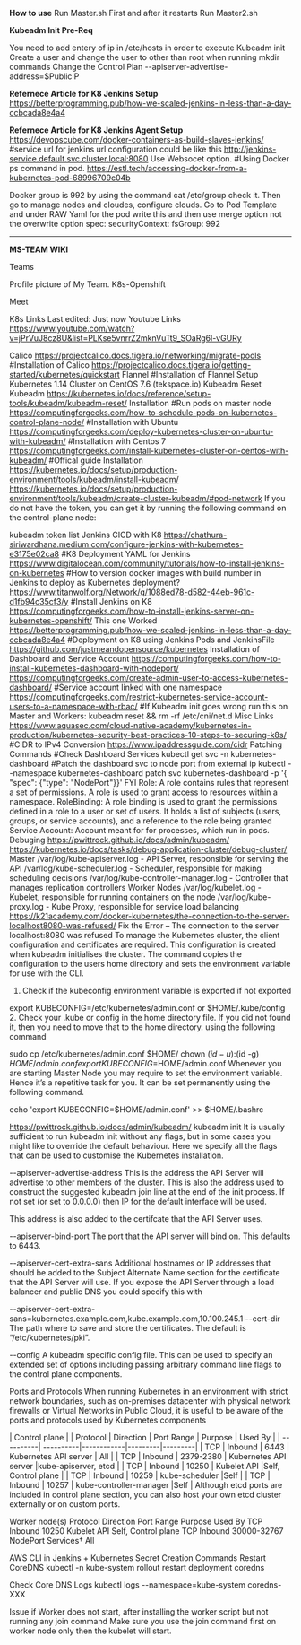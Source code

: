 **How to use**
Run Master.sh First and after it restarts Run Master2.sh

**Kubeadm Init Pre-Req**

You need to add entery of ip in /etc/hosts in order to execute Kubeadm init
Create a user and change the user to other than root when running mkdir commands
Change the Control Plan --apiserver-advertise-address=$PublicIP

**Refernece Article for K8 Jenkins Setup**
https://betterprogramming.pub/how-we-scaled-jenkins-in-less-than-a-day-ccbcada8e4a4

**Refernece Article for K8 Jenkins Agent Setup**
https://devopscube.com/docker-containers-as-build-slaves-jenkins/
#service url for jenkins url configuration could be like this
http://jenkins-service.default.svc.cluster.local:8080
Use Websocet option.
#Using Docker ps command in pod. 
https://estl.tech/accessing-docker-from-a-kubernetes-pod-68996709c04b

Docker group is 992 by using the command cat /etc/group check it. Then go to manage nodes and cloudes, configure clouds. Go to Pod Template and under RAW Yaml for the pod write this and then use merge option not the overwrite option
spec:
securityContext:
fsGroup: 992

---------------------------------------------------------------------------------------------------------------------------------------------
**MS-TEAM WIKI**


Teams

Profile picture of My Team.
K8s-Openshift

Meet 

K8s Links
Last edited: Just now
Youtube Links
https://www.youtube.com/watch?v=jPrVuJ8cz8U&list=PLKse5vnrrZ2mknVuTt9_SOaRg6l-vGURy
 
Calico
https://projectcalico.docs.tigera.io/networking/migrate-pools
#Installation of Calico
https://projectcalico.docs.tigera.io/getting-started/kubernetes/quickstart
Flannel
#Installation of Flannel
Setup Kubernetes 1.14 Cluster on CentOS 7.6 (tekspace.io)
Kubeadm
Reset Kubeadm
https://kubernetes.io/docs/reference/setup-tools/kubeadm/kubeadm-reset/
Installation
#Run pods on master node
https://computingforgeeks.com/how-to-schedule-pods-on-kubernetes-control-plane-node/
#Installation with Ubuntu
https://computingforgeeks.com/deploy-kubernetes-cluster-on-ubuntu-with-kubeadm/
#Installation with Centos 7
https://computingforgeeks.com/install-kubernetes-cluster-on-centos-with-kubeadm/
#Offical guide Installation 
https://kubernetes.io/docs/setup/production-environment/tools/kubeadm/install-kubeadm/
https://kubernetes.io/docs/setup/production-environment/tools/kubeadm/create-cluster-kubeadm/#pod-network
If you do not have the token, you can get it by running the following command on the control-plane node:

kubeadm token list
Jenkins CICD with K8
https://chathura-siriwardhana.medium.com/configure-jenkins-with-kubernetes-e3175e02ca8
#K8 Deployment YAML for Jenkins
https://www.digitalocean.com/community/tutorials/how-to-install-jenkins-on-kubernetes
#How to version docker images with build number in Jenkins to deploy as Kubernetes deployment?
https://www.titanwolf.org/Network/q/1088ed78-d582-44eb-961c-d1fb94c35cf3/y
#Install Jenkins on K8
https://computingforgeeks.com/how-to-install-jenkins-server-on-kubernetes-openshift/
This one Worked
https://betterprogramming.pub/how-we-scaled-jenkins-in-less-than-a-day-ccbcada8e4a4
#Deployment on K8 using Jenkins Pods and JenkinsFile
https://github.com/justmeandopensource/kubernetes
Installation of Dashboard and Service Account
https://computingforgeeks.com/how-to-install-kubernetes-dashboard-with-nodeport/
https://computingforgeeks.com/create-admin-user-to-access-kubernetes-dashboard/
#Service account linked with one namespace
https://computingforgeeks.com/restrict-kubernetes-service-account-users-to-a-namespace-with-rbac/
#If Kubeadm init goes wrong run this on Master and Workers:
 kubeadm reset && rm -rf /etc/cni/net.d
Misc Links
https://www.aquasec.com/cloud-native-academy/kubernetes-in-production/kubernetes-security-best-practices-10-steps-to-securing-k8s/
#CIDR to IPv4 Conversion
https://www.ipaddressguide.com/cidr
Patching Commands
#Check Dashboard Services
kubectl get svc -n kubernetes-dashboard
#Patch the dashboard svc to node port from external ip
kubectl --namespace kubernetes-dashboard patch svc kubernetes-dashboard -p '{​​​​​​​"spec": {​​​​​​​"type": "NodePort"}​​​​​​​}​​​​​​​'
FYI
Role: A role contains rules that represent a set of permissions. A role is used to grant access to resources within a namespace.
RoleBinding: A role binding is used to grant the permissions defined in a role to a user or set of users. It holds a list of subjects (users, groups, or service accounts), and a reference to the role being granted
Service Account: Account meant for for processes, which run in pods.
Debuging
https://pwittrock.github.io/docs/admin/kubeadm/
https://kubernetes.io/docs/tasks/debug-application-cluster/debug-cluster/
Master 
/var/log/kube-apiserver.log - API Server, responsible for serving the API
/var/log/kube-scheduler.log - Scheduler, responsible for making scheduling decisions
/var/log/kube-controller-manager.log - Controller that manages replication controllers
Worker Nodes
/var/log/kubelet.log - Kubelet, responsible for running containers on the node
/var/log/kube-proxy.log - Kube Proxy, responsible for service load balancing
https://k21academy.com/docker-kubernetes/the-connection-to-the-server-localhost8080-was-refused/
Fix the Error – The connection to the server localhost:8080 was refused
To manage the Kubernetes cluster, the client configuration and certificates are required. This configuration is created when kubeadm initialises the cluster. The command copies the configuration to the users home directory and sets the environment variable for use with the CLI.
 
1. Check if the kubeconfig environment variable is exported if not exported

export KUBECONFIG=/etc/kubernetes/admin.conf or $HOME/.kube/config
2. Check your  .kube or config in the home directory file. If you did not found it, then you need to move that to the home directory. using the following command

sudo cp /etc/kubernetes/admin.conf $HOME/
chown $(id -u):$(id -g) $HOME/admin.conf
export KUBECONFIG=$HOME/admin.conf
Whenever you are starting Master Node you may require to set the environment variable. Hence it’s a repetitive task for you. It can be set permanently using the following command.

echo 'export KUBECONFIG=$HOME/admin.conf' >> $HOME/.bashrc

https://pwittrock.github.io/docs/admin/kubeadm/
kubeadm init
It is usually sufficient to run kubeadm init without any flags, but in some cases you might like to override the default behaviour. Here we specify all the flags that can be used to customise the Kubernetes installation.

--apiserver-advertise-address
This is the address the API Server will advertise to other members of the cluster. This is also the address used to construct the suggested kubeadm join line at the end of the init process. If not set (or set to 0.0.0.0) then IP for the default interface will be used.

This address is also added to the certifcate that the API Server uses.

--apiserver-bind-port
The port that the API server will bind on. This defaults to 6443.

--apiserver-cert-extra-sans
Additional hostnames or IP addresses that should be added to the Subject Alternate Name section for the certificate that the API Server will use. If you expose the API Server through a load balancer and public DNS you could specify this with

--apiserver-cert-extra-sans=kubernetes.example.com,kube.example.com,10.100.245.1
--cert-dir
The path where to save and store the certificates. The default is “/etc/kubernetes/pki”.

--config
A kubeadm specific config file. This can be used to specify an extended set of options including passing arbitrary command line flags to the control plane components.

Ports and Protocols
When running Kubernetes in an environment with strict network boundaries, such as on-premises datacenter with physical network firewalls or Virtual Networks in Public Cloud, it is useful to be aware of the ports and protocols used by Kubernetes components

| Control plane |
| Protocol  | Direction | Port Range | Purpose | Used By |
| ----------| ----------|------------|---------|---------|
| TCP | Inbound | 6443  | Kubernetes API server | All |
| TCP | Inbound | 2379-2380  | Kubernetes API server |kube-apiserver, etcd |
| TCP | Inbound | 10250  | Kubelet API  |Self, Control plane |
| TCP | Inbound | 10259  | kube-scheduler  |Self |
| TCP | Inbound | 10257  | kube-controller-manager  |Self |
Although etcd ports are included in control plane section, you can also host your own etcd cluster externally or on custom ports.

Worker node(s)
Protocol	Direction	Port Range	Purpose	Used By
TCP	Inbound	10250	Kubelet API	Self, Control plane
TCP	Inbound	30000-32767	NodePort Services†	All
 
AWS CLI in Jenkins + Kubernetes Secret Creation
Commands
Restart CoreDNS
kubectl -n kube-system rollout restart deployment coredns
 
Check Core DNS Logs
kubectl logs --namespace=kube-system coredns-XXX

Issue if Worker does not start, after installing the worker script but not running any join command
Make sure you use the join command first on worker node only then the kubelet will start. 

